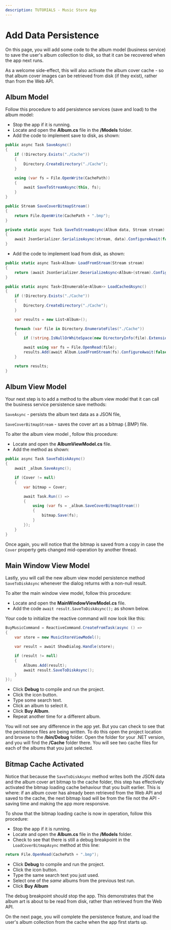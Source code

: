 ```yaml
---
description: TUTORIALS - Music Store App
---
```


# Add Data Persistence

On this page, you will add some code to the album model (business service) to save the user's album collection to disk, so that it can be recovered when the app next runs.

As a welcome side-effect, this will also activate the album cover cache - so that album cover images can be retrieved from disk (if they exist), rather than from the Web API.&#x20;

## Album Model &#x20;

Follow this procedure to add persistence services (save and load) to the album model:

- Stop the app if it is running.
- Locate and open the **Album.cs** file in the **/Models** folder.
- Add the code to implement save to disk, as shown:

```csharp
public async Task SaveAsync()
{
    if (!Directory.Exists("./Cache"))
    {
        Directory.CreateDirectory("./Cache");
    }

    using (var fs = File.OpenWrite(CachePath))
    {
        await SaveToStreamAsync(this, fs);
    }
}

public Stream SaveCoverBitmapStream()
{
    return File.OpenWrite(CachePath + ".bmp");
}

private static async Task SaveToStreamAsync(Album data, Stream stream)
{
    await JsonSerializer.SerializeAsync(stream, data).ConfigureAwait(false);
}
```

- Add the code to implement load from disk, as shown:

```csharp
public static async Task<Album> LoadFromStream(Stream stream)
{
    return (await JsonSerializer.DeserializeAsync<Album>(stream).ConfigureAwait(false))!;
}

public static async Task<IEnumerable<Album>> LoadCachedAsync()
{
    if (!Directory.Exists("./Cache"))
    {
        Directory.CreateDirectory("./Cache");
    }

    var results = new List<Album>();

    foreach (var file in Directory.EnumerateFiles("./Cache"))
    {
        if (!string.IsNullOrWhiteSpace(new DirectoryInfo(file).Extension)) continue;

        await using var fs = File.OpenRead(file);
        results.Add(await Album.LoadFromStream(fs).ConfigureAwait(false));
    }

    return results;
}
```

## Album View Model

Your next step is to add a method to the album view model that it can call the business service persistence save methods:

`SaveAsync` - persists the album text data as a JSON file,

`SaveCoverBitmapStream` - saves the cover art as a bitmap (.BMP) file.

To alter the album view model , follow this procedure:

- Locate and open the **AlbumViewModel.cs** file.
- Add the method as shown:

```csharp
public async Task SaveToDiskAsync()
{
    await _album.SaveAsync();

    if (Cover != null)
    {
        var bitmap = Cover;

        await Task.Run(() =>
        {
            using (var fs = _album.SaveCoverBitmapStream())
            {
                bitmap.Save(fs);
            }
        });
    }
}
```

Once again, you will notice that the bitmap is saved from a copy in case the `Cover` property gets changed mid-operation by another thread.&#x20;

## Main Window View Model

Lastly, you will call the new album view model persistence method `SaveToDiskAsync` whenever the dialog returns with a non-null result.&#x20;

To alter the main window view model, follow this procedure:

- Locate and open the **MainWindowViewModel.cs** file.
- Add the code `await result.SaveToDiskAsync();` as shown below.

Your code to initialize the reactive command will now look like this:

```csharp
BuyMusicCommand = ReactiveCommand.CreateFromTask(async () =>
{
    var store = new MusicStoreViewModel();

    var result = await ShowDialog.Handle(store);

    if (result != null)
    {
        Albums.Add(result);
        await result.SaveToDiskAsync();
    }
});
```

- Click **Debug** to compile and run the project.
- Click the icon button.
- Type some search text.
- Click an album to select it.
- Click **Buy Album**.
- Repeat another time for a different album.

You will not see any difference in the app yet. But you can check to see that the persistence files are being written. To do this open the project location and browse to the **/bin/Debug** folder. Open the folder for your .NET version, and you will find the **/Cache** folder there. You will see two cache files for each of the albums that you just selected.

## Bitmap Cache Activated

Notice that because the `SaveToDiskAsync` method writes both the JSON data and the album cover art bitmap to the cache folder, this step has effectively activated the bitmap loading cache behaviour that you built earlier. This is where: if an album cover has already been retrieved from the Web API and saved to the cache, the next bitmap load will be from the file not the API - saving time and making the app more responsive.

To show that the bitmap loading cache is now in operation, follow this procedure:

- Stop the app if it is running.
- Locate and open the **Album.cs** file in the **/Models** folder.&#x20;
- Check to see that there is still a debug breakpoint in the `LoadCoverBitmapAsync` method at this line:

```csharp
return File.OpenRead(CachePath + ".bmp");
```

* Click **Debug** to compile and run the project.
* Click the icon button.
* Type the same search text you just used.
* Select one of the _same_ albums from the previous test run.
* Click **Buy Album**

The debug breakpoint should stop the app. This demonstrates that the album art is about to be read from disk, rather than retrieved from the Web API.&#x20;

On the next page, you will complete the persistence feature, and load the user's album collection from the cache when the app first starts up.

